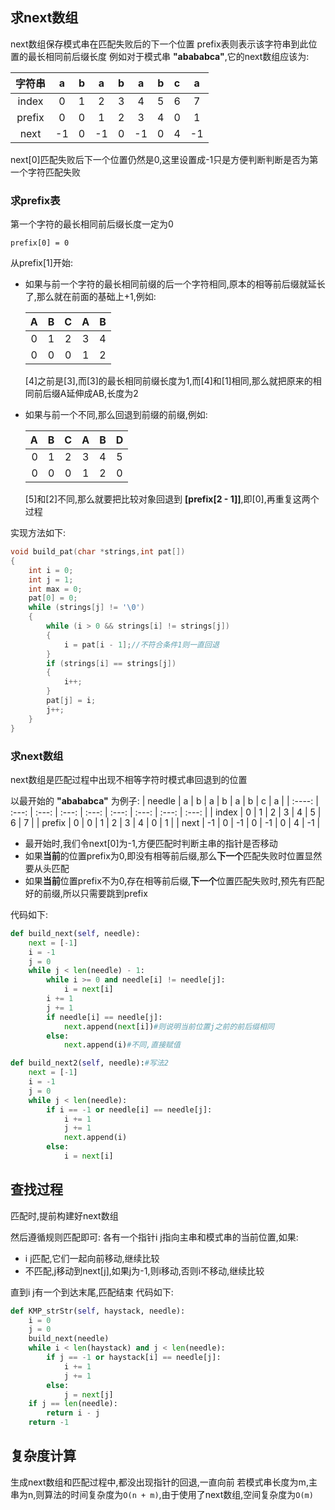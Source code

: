 求next数组
---


next数组保存模式串在匹配失败后的下一个位置
prefix表则表示该字符串到此位置的最长相同前后缀长度
例如对于模式串 **"abababca"**,它的next数组应该为:

| 字符串 |   a   |   b   |   a   |   b   |   a   |   b   |   c   |   a   |
| :----: | :---: | :---: | :---: | :---: | :---: | :---: | :---: | :---: |
| index  |   0   |   1   |   2   |   3   |   4   |   5   |   6   |   7   |
|  prefix   |   0   |   0   |   1   |   2   |   3   |   4   |   0   |   1   |
|  next  |  -1   |   0   |   -1   |   0   |   -1  |   0   |   4   |   -1   |

next[0]匹配失败后下一个位置仍然是0,这里设置成-1只是方便判断判断是否为第一个字符匹配失败

### 求prefix表

第一个字符的最长相同前后缀长度一定为0

	prefix[0] = 0

从prefix[1]开始:

+ 如果与前一个字符的最长相同前缀的后一个字符相同,原本的相等前后缀就延长了,那么就在前面的基础上+1,例如:

	|   A   |   B   |   C   |   A   |   B   |
	| :---: | :---: | :---: | :---: | :---: |
	|   0   |   1   |   2   |   3   |   4   |
	|   0   |   0   |   0   |   1   |   2   |

	[4]之前是[3],而[3]的最长相同前缀长度为1,而[4]和[1]相同,那么就把原来的相同前后缀A延伸成AB,长度为2

 
+ 如果与前一个不同,那么回退到前缀的前缀,例如:

	|    A |   B   |   C   |   A   |   B   | D |
	| ---: | ---: | :---: | :---: | :---: | :---: |
	|    0 |    1 |   2   |   3   |   4   |   5   |
	|    0 |    0 |   0   |   1   |   2   |   0   |

	[5]和[2]不同,那么就要把比较对象回退到 **[prefix[2 - 1]]**,即[0],再重复这两个过程

实现方法如下:

```c++
void build_pat(char *strings,int pat[])
{
    int i = 0;
    int j = 1;
    int max = 0;
    pat[0] = 0;
    while (strings[j] != '\0')
    {
        while (i > 0 && strings[i] != strings[j])
        {
            i = pat[i - 1];//不符合条件1则一直回退
        }
        if (strings[i] == strings[j])
        {
            i++;
        }
        pat[j] = i;
        j++;
    }
}
```

### 求next数组

next数组是匹配过程中出现不相等字符时模式串回退到的位置 

以最开始的 **"abababca"** 为例子:
| needle |   a   |   b   |   a   |   b   |   a   |   b   |   c   |   a   |
| :----: | :---: | :---: | :---: | :---: | :---: | :---: | :---: | :---: |
| index  |   0   |   1   |   2   |   3   |   4   |   5   |   6   |   7   |
|  prefix   |   0   |   0   |   1   |   2   |   3   |   4   |   0   |   1   |
|  next  |  -1   |   0   |   -1   |   0   |   -1  |   0   |   4   |   -1   |

+ 最开始时,我们令next[0]为-1,方便匹配时判断主串的指针是否移动
+ 如果**当前**的位置prefix为0,即没有相等前后缀,那么**下一个**匹配失败时位置显然要从头匹配
+ 如果**当前**位置prefix不为0,存在相等前后缀,**下一个**位置匹配失败时,预先有匹配好的前缀,所以只需要跳到prefix

代码如下:

```python
def build_next(self, needle):
    next = [-1]
    i = -1
    j = 0
    while j < len(needle) - 1:
        while i >= 0 and needle[i] != needle[j]:
            i = next[i]
        i += 1
        j += 1
        if needle[i] == needle[j]:
            next.append(next[i])#则说明当前位置j之前的前后缀相同
        else:
            next.append(i)#不同,直接赋值

def build_next2(self, needle):#写法2
    next = [-1]
    i = -1
    j = 0
    while j < len(needle):
        if i == -1 or needle[i] == needle[j]:
            i += 1
            j += 1
            next.append(i)
        else:
            i = next[i]
```


查找过程
---
匹配时,提前构建好next数组

然后遵循规则匹配即可:
各有一个指针i j指向主串和模式串的当前位置,如果:
+ i j匹配,它们一起向前移动,继续比较
+ 不匹配,j移动到next[j],如果j为-1,则i移动,否则i不移动,继续比较

直到i j有一个到达末尾,匹配结束
代码如下:
```python
def KMP_strStr(self, haystack, needle):
    i = 0
    j = 0
    build_next(needle)
    while i < len(haystack) and j < len(needle):
        if j == -1 or haystack[i] == needle[j]:
            i += 1
            j += 1
        else:
            j = next[j]
    if j == len(needle):
        return i - j
    return -1     

```

复杂度计算
--
生成next数组和匹配过程中,都没出现指针的回退,一直向前
若模式串长度为m,主串为n,则算法的时间复杂度为`O(n + m)`,由于使用了next数组,空间复杂度为`O(m)`
